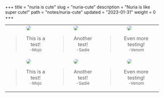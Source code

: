 +++
title = "nuria is cute"
slug = "nuria-cute"
description = "Nuria is like super cute!"
path = "notes/nuria-cute"
updated = "2023-01-31"
weight = 0
+++
<table>
    <tr>
        <td>
            <center>
            <img src="https://cdn.discordapp.com/avatars/383507911160233985/8020f61af7d68fd7d44f25f163c9b763.png?size=1024" style="border-radius: 50%;"/>
            <blockquote>
                This is a test!<br />
                <sub>-Mojo</sub>
            </blockquote>
            </center>
        </td>
        <td>
            <center>
            <img src="https://cdn.discordapp.com/avatars/970438723319763026/a493bc38f9152d0c4a216fa969a0f444.png?size=1024" style="border-radius: 50%;"/>
            <blockquote>
                Another test!<br />
                <sub>-Sadie</sub>
            </blockquote>
            </center>
        </td>
        <td>
            <center>
            <img src="https://cdn.discordapp.com/avatars/377239643248263169/f229044d70ab3fe4ddfa790e71f97a37.png?size=1024" style="border-radius: 50%;"/>
            <blockquote>
                Even more testing!<br />
                <sub>-Venom</sub>
            </blockquote>
            </center>
        </td>
    </tr>
    <tr>
        <td>
            <center>
            <img src="https://cdn.discordapp.com/avatars/383507911160233985/8020f61af7d68fd7d44f25f163c9b763.png?size=1024" style="border-radius: 50%;"/>
            <blockquote>
                This is a test!<br />
                <sub>-Mojo</sub>
            </blockquote>
            </center>
        </td>
        <td>
            <center>
            <img src="https://cdn.discordapp.com/avatars/970438723319763026/a493bc38f9152d0c4a216fa969a0f444.png?size=1024" style="border-radius: 50%;"/>
            <blockquote>
                Another test!<br />
                <sub>-Sadie</sub>
            </blockquote>
            </center>
        </td>
        <td>
            <center>
            <img src="https://cdn.discordapp.com/avatars/377239643248263169/f229044d70ab3fe4ddfa790e71f97a37.png?size=1024" style="border-radius: 50%;"/>
            <blockquote>
                Even more testing!<br />
                <sub>-Venom</sub>
            </blockquote>
            </center>
        </td>
    </tr>
</table>

<br />

